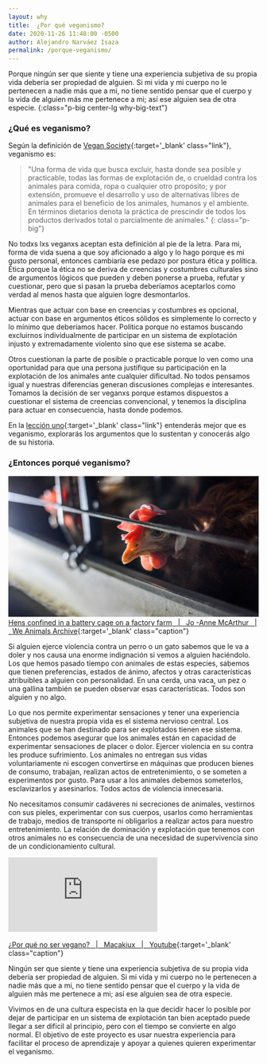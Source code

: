 ```yaml
---
layout: why
title:  ¿Por qué veganismo?
date: 2020-11-26 11:48:00 -0500
author: Alejandro Narváez Isaza
permalink: /porque-veganismo/
---
```

Porque ningún ser que siente y tiene una experiencia subjetiva de su propia vida debería ser propiedad de alguien. Si mi vida y mi cuerpo no le pertenecen a nadie más que a mi, no tiene sentido pensar que el cuerpo y la vida de alguien más me pertenece a mi; así ese alguien sea de otra especie.
{:class="p-big center-lg why-big-text"}

### ¿Qué es veganismo?

Según la definición de [Vegan Society](https://www.vegansociety.com/go-vegan/definition-veganism){:target='_blank' class="link"}, veganismo es:

> "Una forma de vida que busca excluir, hasta donde sea posible y practicable, todas las formas de explotación de, o crueldad contra los animales para comida, ropa o cualquier otro propósito; y por extensión, promueve el desarrollo y uso de alternativas libres de animales para el beneficio de los animales, humanos y el ambiente. En términos dietarios denota la práctica de prescindir de todos los productos derivados total o parcialmente de animales."
{: class="p-big"}

No todxs lxs veganxs aceptan esta definición al pie de la letra. Para mi, forma de vida suena a que soy aficionado a algo y lo hago porque es mi gusto personal, entonces cambiaría ese pedazo por postura ética y política. Ética porque la ética no se deriva de creencias y costumbres culturales sino de argumentos lógicos que pueden y deben ponerse a prueba, refutar y cuestionar, pero que si pasan la prueba deberíamos aceptarlos como verdad al menos hasta que alguien logre desmontarlos.

Mientras que actuar con base en creencias y costumbres es opcional, actuar con base en argumentos éticos sólidos es simplemente lo correcto y lo mínimo que deberíamos hacer. Política porque no estamos buscando excluirnos individualmente de participar en un sistema de explotación injusto y extremadamente violento sino que ese sistema se acabe.

Otros cuestionan la parte de posible o practicable porque lo ven como una oportunidad para que una persona justifique su participación en la explotación de los animales ante cualquier dificultad. No todos pensamos igual y nuestras diferencias generan discusiones complejas e interesantes. Tomamos la decisión de ser veganxs porque estamos dispuestos a cuestionar el sistema de creencias convencional, y tenemos la disciplina para actuar en consecuencia, hasta donde podemos.

En la [lección uno](#){:target='_blank' class="link"} entenderás mejor que es veganismo, explorarás los argumentos que lo sustentan y conocerás algo de su historia.

### ¿Entonces porqué veganismo?

![Gallina en una granja industrial &#124; Jo -Anne McArthur &#124; We Animals archive](/assets/images/why-veganism-article.jpg)
[Hens confined in a battery cage on a factory farm &nbsp; &#124; &nbsp; Jo -Anne McArthur &nbsp; &#124; &nbsp; We Animals Archive](https://www.weanimalsarchive.org/#/gallery/40;imageid=4158){:target='_blank' class="caption"}


Si alguien ejerce violencia contra un perro o un gato sabemos que le va a doler y nos causa una enorme indignación si vemos a alguien haciéndolo. Los que hemos pasado tiempo con animales de estas especies, sabemos que tienen preferencias, estados de ánimo, afectos y otras características atribuibles a alguien con personalidad. En una cerda, una vaca, un pez o una gallina también se pueden observar esas características. Todos son alguien y no algo.

Lo que nos permite experimentar sensaciones y tener una experiencia subjetiva de nuestra propia vida es el sistema nervioso central. Los animales que se han destinado para ser explotados tienen ese sistema. Entonces podemos asegurar que los animales están en capacidad de experimentar sensaciones de placer o dolor. Ejercer violencia en su contra les produce sufrimiento. Los animales no entregan sus vidas voluntariamente ni escogen convertirse en máquinas que producen bienes de consumo, trabajan, realizan actos de entretenimiento, o se someten a experimentos por gusto. Para usar a los animales debemos someterlos, esclavizarlos y asesinarlos. Todos actos de violencia innecesaria.

No necesitamos consumir cadáveres ni secreciones de animales, vestirnos con sus pieles, experimentar con sus cuerpos, usarlos como herramientas de trabajo, medios de transporte ni obligarlos a realizar actos para nuestro entretenimiento. La relación de dominación y explotación que tenemos con otros animales no es consecuencia de una necesidad de supervivencia sino de un condicionamiento cultural.

<div class="video-wrapper">
  <iframe src="https://www.youtube.com/embed/m2dtEhHxpXA" frameborder="0" allow="accelerometer; autoplay; clipboard-write; encrypted-media; gyroscope; picture-in-picture" allowfullscreen></iframe>
</div>

[¿Por qué no ser vegano? &nbsp; &#124; &nbsp; Macakiux &nbsp; &#124; &nbsp; Youtube](https://www.youtube.com/watch?v=m2dtEhHxpXA){:target='_blank' class="caption"}

Ningún ser que siente y tiene una experiencia subjetiva de su propia vida debería ser propiedad de alguien. Si mi vida y mi cuerpo no le pertenecen a nadie más que a mi, no tiene sentido pensar que el cuerpo y la vida de alguien más me pertenece a mi; así ese alguien sea de otra especie.

Vivimos en de una cultura especista en la que decidir hacer lo posible por dejar de participar en un sistema de explotación tan bien aceptado puede llegar a ser difícil al principio, pero con el tiempo se convierte en algo normal. El objetivo de este proyecto es usar nuestra experiencia para facilitar el proceso de aprendizaje y apoyar a quienes quieren experimentar el veganismo.
